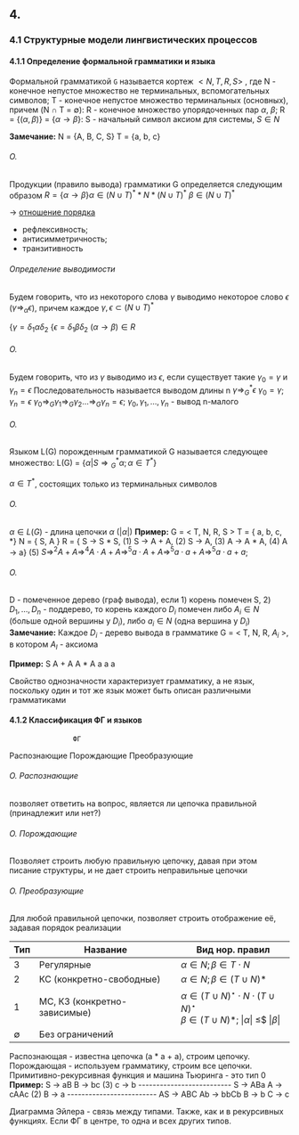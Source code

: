## 4. 

### 4.1 Структурные модели лингвистических процессов

#### 4.1.1 Определение формальной грамматики и языка

Формальной грамматикой `G` называется кортеж $< N, T, R, S>$ , 
где 
N - конечное непустое множество не терминальных, вспомогательных символов;
T - конечное непустое множество терминальных (основных), причем (N $\cap$ T = $\emptyset$):
R - конечное множество упорядоченных пар $\alpha$, $\beta$; R = {($\alpha, \beta$)} = {$\alpha \rightarrow \beta$}:
S - начальный символ аксиом для системы, $S \in N$

__Замечание:__
N = {A, B, C, S}
T = {a, b, c}
###### O.
Продукции (правило вывода) грамматики G  определяется следующим образом 
$R = \{\alpha \rightarrow \beta\}\alpha \in (N \cup T)^* * N * (N \cup T)^*$
$\beta \in (N \cup T)^*$

-> [отношение порядка]()
 - рефлексивность;
 - антисимметричность;
 - транзитивность

###### Определение выводимости
Будем говорить, что из некоторого слова $\gamma$ выводимо некоторое слово $\epsilon$ ($\gamma \Rightarrow_\alpha \epsilon$), причем каждое 
$\gamma, \epsilon \subset (N \cup T)^*$

{$\gamma = \delta_1\alpha\delta_2$
{$\epsilon = \delta_1\beta\delta_2$           $(\alpha \rightarrow \beta) \in R$

###### O.
Будем говорить, что из $\gamma$ выводимо из $\epsilon$, если существует такие $\gamma_0 = \gamma$ и $\gamma_n = \epsilon$
Последовательность называется выводом длины n
$\gamma \Rightarrow_G^* \epsilon$
$\gamma_0 = \gamma$; $\gamma_n = \epsilon$
$\gamma_0 \Rightarrow_G \gamma_1 \Rightarrow_G \gamma_2 \ldots \Rightarrow_G \gamma_n = \epsilon$;
$\gamma_0, \gamma_1, \ldots , \gamma_n$ - вывод n-малого
###### O.
Языком L(G) порожденным грамматикой G называется следующее множество:
L(G) = $\{\alpha|S\Rightarrow{_G}{^*}\alpha; \alpha \in T^*\}$

$\alpha \in T^*$, состоящих только из терминальных символов
###### O.
$\alpha \in L(G)$ - длина цепочки $\alpha$ (|$\alpha$|)
__Пример:__
G = < T, N, R, S >
T = { a, b, c, \*}
N = { S, A }
R = { S -> S \* S, (1)
S -> A + A,         (2)
S -> A,                (3)
A -> A \* A,         (4)
A -> a}               (5)
$S \Rightarrow^2 A + A \Rightarrow^4 A \cdot A + A \Rightarrow^5 a \cdot A + A \Rightarrow^5 a \cdot a + A \Rightarrow^5 a \cdot a + a$;
###### O.
D - помеченное дерево (граф вывода), если 1) корень помечен S, 2) $D_1, \ldots, D_n$ - поддерево, то корень каждого $D_i$ помечен либо $A_i \in N$ (больше одной вершины у $D_i$), либо $a_i \in N$ (одна вершина у $D_i$)
__Замечание:__ 
Каждое $D_i$ - дерево вывода в грамматике G = < T, N, R, $A_i$ >, в котором $A_I$ - аксиома

__Пример:__
				S
		A                +               A
	A        *      A                         a
	a                 a

Свойство однозначности характеризует грамматику, а не язык, поскольку один и тот же язык может быть описан различными грамматиками
#### 4.1.2 Классификация ФГ и языков
					ФГ
Распознающие    Порождающие    Преобразующие

###### O. Распознающие
позволяет ответить на вопрос, является ли цепочка правильной (принадлежит или нет?)
###### O. Порождающие
Позволяет строить любую правильную цепочку, давая при этом писание структуры, и не дает строить неправильные цепочки
###### O. Преобразующие
Для любой правильной цепочки, позволяет строить отображение её, задавая порядок реализации


| Тип         | Название                     | Вид нор. правил                                                                                                           |
| ----------- | ---------------------------- | ------------------------------------------------------------------------------------------------------------------------- |
| 3           | Регулярные                   | $\alpha \in N; \beta \in T\cdot N$                                                                                        |
| 2           | КС (конкретно-свободные)     | $\alpha \in N; \beta \in (T \cup N)*$                                                                                     |
| 1           | MC, КЗ (конкретно-зависимые) | $\alpha \in (T \cup N)^\star \cdot N \cdot (T \cup N)^\star$<br>$\beta \in (T \cup N)*$; \|$\alpha$\| $\leq$$ \|$\beta$\| |
| $\emptyset$ | Без ограничений              |                                                                                                                           |
Распознающая - известна цепочка (a * a + a), строим цепочку.
Порождающая - используем грамматику, строим все цепочки.
Примитивно-рекурсивная функция и машина Тьюринга - это тип 0
__Пример:__
S -> aB
B -> bc             (3)
c -> b
\--------------------------
S -> ABa
A -> cAAc        (2)
B -> a
\-------------------------
AS -> ABC
Ab -> bbCb
B -> b
C -> c

Диаграмма Эйлера - связь между типами.
Также, как и в рекурсивных функциях. Если ФГ в центре, то одна и всех других типов.